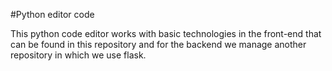 #Python editor code

This python code editor works with basic technologies in the front-end that can be found in this repository and 
for the backend we manage another repository in which we use flask.
